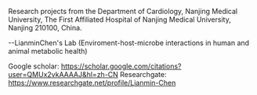 Research projects from the Department of Cardiology, Nanjing Medical University, The First Affiliated Hospital of Nanjing Medical University, Nanjing 210100, China.

--LianminChen's Lab (Enviroment-host-microbe interactions in human and animal metabolic health)

Google scholar: https://scholar.google.com/citations?user=QMUx2vkAAAAJ&hl=zh-CN
Researchgate: https://www.researchgate.net/profile/Lianmin-Chen
